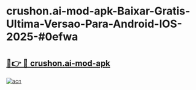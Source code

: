 # crushon.ai-mod-apk-Baixar-Gratis-Ultima-Versao-Para-Android-IOS-2025-#0efwa

# <h2><a href="https://ainizakaria.my?title=crushon.ai-mod-apk&ref=24M">🔗👉 🔴 crushon.ai-mod-apk</a></h2>

[![acn](https://github.com/user-attachments/assets/0f9c940e-d8b0-45ae-aac7-cd30a18b3e1c)](https://ainizakaria.my?title=crushon.ai-mod-apk&ref=24M)


